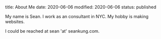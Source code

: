 title: About Me
date: 2020-06-06
modified: 2020-06-06
status: published

My name is Sean.  I work as an consultant in NYC. My hobby is making websites. 

I could be reached at sean 'at' seankung.com.